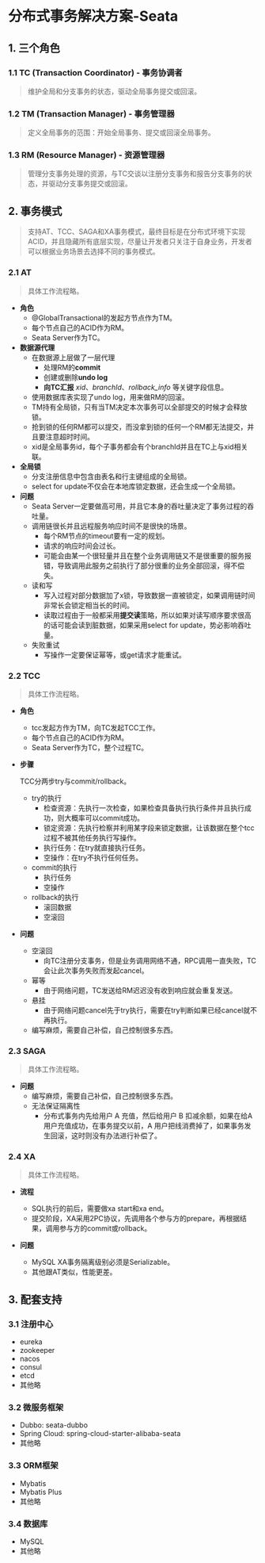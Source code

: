 # 分布式事务解决方案-Seata

## 1. 三个角色
### 1.1 TC (Transaction Coordinator) - 事务协调者
> 维护全局和分支事务的状态，驱动全局事务提交或回滚。  

### 1.2 TM (Transaction Manager) - 事务管理器
> 定义全局事务的范围：开始全局事务、提交或回滚全局事务。  

### 1.3 RM (Resource Manager) - 资源管理器
> 管理分支事务处理的资源，与TC交谈以注册分支事务和报告分支事务的状态，并驱动分支事务提交或回滚。

## 2. 事务模式
> 支持AT、TCC、SAGA和XA事务模式，最终目标是在分布式环境下实现ACID，并且隐藏所有底层实现，尽量让开发者只关注于自身业务，开发者可以根据业务场景去选择不同的事务模式。  

### 2.1 AT
> 具体工作流程略。

* **角色**
	- @GlobalTransactional的发起方节点作为TM。
	- 每个节点自己的ACID作为RM。
	- Seata Server作为TC。
* **数据源代理**
	- 在数据源上层做了一层代理
		- 处理RM的**commit**
		- 创建或删除**undo log**
		- **向TC汇报** *xid*、*branchId*、*rollback_info* 等关键字段信息。
	- 使用数据库表实现了undo log，用来做RM的回滚。
	- TM持有全局锁，只有当TM决定本次事务可以全部提交的时候才会释放锁。
	- 抢到锁的任何RM都可以提交，而没拿到锁的任何一个RM都无法提交，并且要注意超时时间。
	- xid是全局事务id，每个子事务都会有个branchId并且在TC上与xid相关联。
* **全局锁**
	- 分支注册信息中包含由表名和行主键组成的全局锁。
	- select for update不仅会在本地库锁定数据，还会生成一个全局锁。
* **问题**
	- Seata Server一定要做高可用，并且它本身的吞吐量决定了事务过程的吞吐量。
	- 调用链很长并且远程服务响应时间不是很快的场景。
		- 每个RM节点的timeout要有一定的规划。
		- 请求的响应时间会过长。
		- 可能会由某一个很轻量并且在整个业务调用链又不是很重要的服务报错，导致调用此服务之前执行了部分很重的业务全部回滚，得不偿失。
	- 读和写
		- 写入过程对部分数据加了x锁，导致数据一直被锁定，如果调用链时间非常长会锁定相当长的时间。
		- 读取过程由于一般都采用**提交读**策略，所以如果对读写顺序要求很高的话可能会读到脏数据，如果采用select for update，势必影响吞吐量。
	- 失败重试
		- 写操作一定要保证幂等，或get请求才能重试。

### 2.2 TCC
> 具体工作流程略。

* **角色**
	- tcc发起方作为TM，向TC发起TCC工作。
	- 每个节点自己的ACID作为RM。
	- Seata Server作为TC，整个过程TC。

* **步骤**

	TCC分两步try与commit/rollback。
	- try的执行
		- 检查资源：先执行一次检查，如果检查具备执行执行条件并且执行成功，则大概率可以commit成功。
		- 锁定资源：先执行检察并利用某字段来锁定数据，让该数据在整个tcc过程不被其他任务执行写操作。
		- 执行任务：在try就直接执行任务。
		- 空操作：在try不执行任何任务。
	- commit的执行
		- 执行任务
		- 空操作
	- rollback的执行
		- 滚回数据
		- 空滚回

* **问题**
	- 空滚回
		- 向TC注册分支事务，但是业务调用网络不通，RPC调用一直失败，TC会让此次事务失败而发起cancel。
	- 幂等
		- 由于网络问题，TC发送给RM迟迟没有收到响应就会重复发送。
	- 悬挂
		- 由于网络问题cancel先于try执行，需要在try判断如果已经cancel就不再执行。
	- 编写麻烦，需要自己补偿，自己控制很多东西。


### 2.3 SAGA
> 具体工作流程略。

* **问题**
	- 编写麻烦，需要自己补偿，自己控制很多东西。
	- 无法保证隔离性
		- 分布式事务内先给用户 A 充值，然后给用户 B 扣减余额，如果在给A用户充值成功，在事务提交以前，A 用户把线消费掉了，如果事务发生回滚，这时则没有办法进行补偿了。

### 2.4 XA
> 具体工作流程略。

* **流程**
	- SQL执行的前后，需要做xa start和xa end。
	- 提交阶段，XA采用2PC协议，先调用各个参与方的prepare，再根据结果，调用参与方的commit或rollback。

* **问题**
	- MySQL XA事务隔离级别必须是Serializable。
	- 其他跟AT类似，性能更差。

## 3. 配套支持
### 3.1 注册中心
* eureka
* zookeeper
* nacos
* consul
* etcd
* 其他略

### 3.2 微服务框架
* Dubbo: seata-dubbo
* Spring Cloud: spring-cloud-starter-alibaba-seata
* 其他略

### 3.3 ORM框架
* Mybatis
* Mybatis Plus
* 其他略

### 3.4 数据库
* MySQL
* 其他略
